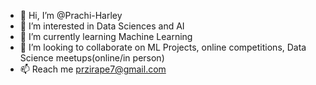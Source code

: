 - 👋 Hi, I’m @Prachi-Harley
- 👀 I’m interested in Data Sciences and AI
- 🌱 I’m currently learning Machine Learning
- 💞️ I’m looking to collaborate on ML Projects, online competitions, Data Science meetups(online/in person)
- 📫 Reach me przirape7@gmail.com

<!---
Prachi-Harley is a ✨ special ✨ repository because its `README.md` (this file) appears on your GitHub profile.
You can click the Preview link to take a look at your changes.
--->
